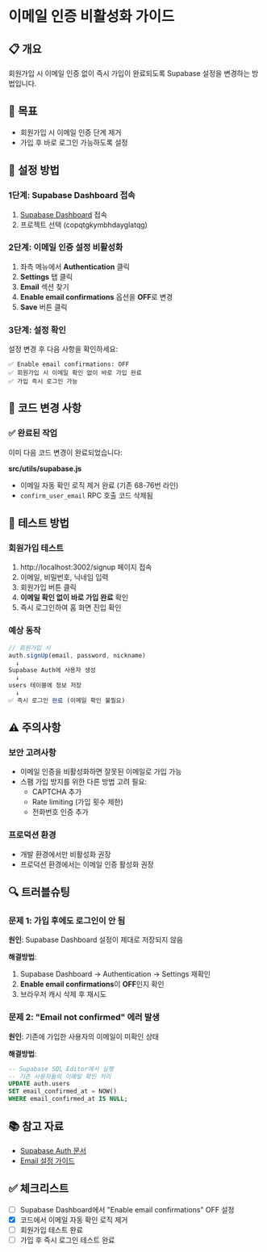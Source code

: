 # 이메일 인증 비활성화 가이드

## 📋 개요
회원가입 시 이메일 인증 없이 즉시 가입이 완료되도록 Supabase 설정을 변경하는 방법입니다.

## 🎯 목표
- 회원가입 시 이메일 인증 단계 제거
- 가입 후 바로 로그인 가능하도록 설정

## 📝 설정 방법

### 1단계: Supabase Dashboard 접속
1. [Supabase Dashboard](https://app.supabase.com) 접속
2. 프로젝트 선택 (copqtgkymbhdayglatqg)

### 2단계: 이메일 인증 설정 비활성화
1. 좌측 메뉴에서 **Authentication** 클릭
2. **Settings** 탭 클릭
3. **Email** 섹션 찾기
4. **Enable email confirmations** 옵션을 **OFF**로 변경
5. **Save** 버튼 클릭

### 3단계: 설정 확인
설정 변경 후 다음 사항을 확인하세요:

```
✅ Enable email confirmations: OFF
✅ 회원가입 시 이메일 확인 없이 바로 가입 완료
✅ 가입 즉시 로그인 가능
```

## 🔧 코드 변경 사항

### ✅ 완료된 작업
이미 다음 코드 변경이 완료되었습니다:

**src/utils/supabase.js**
- 이메일 자동 확인 로직 제거 완료 (기존 68-76번 라인)
- `confirm_user_email` RPC 호출 코드 삭제됨

## 📌 테스트 방법

### 회원가입 테스트
1. http://localhost:3002/signup 페이지 접속
2. 이메일, 비밀번호, 닉네임 입력
3. 회원가입 버튼 클릭
4. **이메일 확인 없이 바로 가입 완료** 확인
5. 즉시 로그인하여 홈 화면 진입 확인

### 예상 동작
```javascript
// 회원가입 시
auth.signUp(email, password, nickname)
  ↓
Supabase Auth에 사용자 생성
  ↓
users 테이블에 정보 저장
  ↓
✅ 즉시 로그인 완료 (이메일 확인 불필요)
```

## ⚠️ 주의사항

### 보안 고려사항
- 이메일 인증을 비활성화하면 잘못된 이메일로 가입 가능
- 스팸 가입 방지를 위한 다른 방법 고려 필요:
  - CAPTCHA 추가
  - Rate limiting (가입 횟수 제한)
  - 전화번호 인증 추가

### 프로덕션 환경
- 개발 환경에서만 비활성화 권장
- 프로덕션 환경에서는 이메일 인증 활성화 권장

## 🔍 트러블슈팅

### 문제 1: 가입 후에도 로그인이 안 됨
**원인**: Supabase Dashboard 설정이 제대로 저장되지 않음

**해결방법**:
1. Supabase Dashboard → Authentication → Settings 재확인
2. **Enable email confirmations**이 **OFF**인지 확인
3. 브라우저 캐시 삭제 후 재시도

### 문제 2: "Email not confirmed" 에러 발생
**원인**: 기존에 가입한 사용자의 이메일이 미확인 상태

**해결방법**:
```sql
-- Supabase SQL Editor에서 실행
-- 기존 사용자들의 이메일 확인 처리
UPDATE auth.users
SET email_confirmed_at = NOW()
WHERE email_confirmed_at IS NULL;
```

## 📚 참고 자료
- [Supabase Auth 문서](https://supabase.com/docs/guides/auth)
- [Email 설정 가이드](https://supabase.com/docs/guides/auth/auth-email)

## ✅ 체크리스트
- [ ] Supabase Dashboard에서 "Enable email confirmations" OFF 설정
- [x] 코드에서 이메일 자동 확인 로직 제거
- [ ] 회원가입 테스트 완료
- [ ] 가입 후 즉시 로그인 테스트 완료
